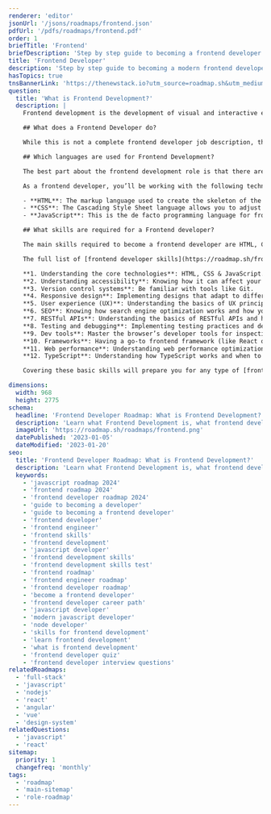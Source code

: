 ```yaml
---
renderer: 'editor'
jsonUrl: '/jsons/roadmaps/frontend.json'
pdfUrl: '/pdfs/roadmaps/frontend.pdf'
order: 1
briefTitle: 'Frontend'
briefDescription: 'Step by step guide to becoming a frontend developer in 2024'
title: 'Frontend Developer'
description: 'Step by step guide to becoming a modern frontend developer in 2024'
hasTopics: true
tnsBannerLink: 'https://thenewstack.io?utm_source=roadmap.sh&utm_medium=Referral&utm_campaign=Alert'
question:
  title: 'What is Frontend Development?'
  description: |
    Frontend development is the development of visual and interactive elements of a website that users interact with directly. It's a combination of HTML, CSS, and JavaScript, where HTML provides the structure, CSS the styling and layout, and JavaScript the dynamic behavior and interactivity.

    ## What does a Frontend Developer do?

    While this is not a complete frontend developer job description, the following can be considered as a great introduction to the role of a frontend developer: you'll be responsible for creating the user interface of a website to ensure it looks good and is easy to use, with great focus on design principles and user experience. You'll be working closely with designers, back-end developers, and project managers to make sure the final product meets the client's needs and provides the best possible experience for the end-users.

    ## Which languages are used for Frontend Development?

    The best part about the frontend development role is that there aren’t that many options to pick from when it comes to technologies (unlike with backend development).

    As a frontend developer, you’ll be working with the following technologies:

    - **HTML**: The markup language used to create the skeleton of the page. All the information you want to show on a webpage will be laid out through HTML.
    - **CSS**: The Cascading Style Sheet language allows you to adjust the way in which the HTML elements are rendered, improving the visuals of your webpage.
    - **JavaScript**: This is the de facto programming language for frontend development, and it allows you to add dynamism to your websites/web apps. There is an alternative known as TypeScript, which is a strongly typed superset of JavaScript that you can use instead. However, in that scenario, you’d have to set up a transpiler to translate your code into JavaScript before being able to run it in the browser.

    ## What skills are required for a Frontend developer?

    The main skills required to become a frontend developer are HTML, CSS, and JavaScript. The rest are also important, but without those three basic ones, you can’t apply any of the others.

    The full list of [frontend developer skills](https://roadmap.sh/frontend/developer-skills) you should look into if you’re hoping to up your game is the following:

    **1. Understanding the core technologies**: HTML, CSS & JavaScript.  
    **2. Understanding accessibility**: Knowing how it can affect your users' experience.  
    **3. Version control systems**: Be familiar with tools like Git.  
    **4. Responsive design**: Implementing designs that adapt to different devices and screen sizes.  
    **5. User experience (UX)**: Understanding the basics of UX principles.  
    **6. SEO**: Knowing how search engine optimization works and how you can leverage it in your code.  
    **7. RESTful APIs**: Understanding the basics of RESTful APIs and how to consume them.  
    **8. Testing and debugging**: Implementing testing practices and debugging effectively.  
    **9. Dev tools**: Master the browser’s developer tools for inspecting, debugging, and optimizing code.  
    **10. Frameworks**: Having a go-to frontend framework (like React or Vue) and understanding others at a high level.  
    **11. Web performance**: Understanding web performance optimizations and core web vitals.  
    **12. TypeScript**: Understanding how TypeScript works and when to use it.

    Covering these basic skills will prepare you for any type of [frontend developer interview questions](https://roadmap.sh/questions/frontend) you might encounter in the future and will enhance your current role.

dimensions:
  width: 968
  height: 2775
schema:
  headline: 'Frontend Developer Roadmap: What is Frontend Development?'
  description: 'Learn what Frontend Development is, what frontend developers do and how to become a modern frontend developer using our community-driven roadmap.'
  imageUrl: 'https://roadmap.sh/roadmaps/frontend.png'
  datePublished: '2023-01-05'
  dateModified: '2023-01-20'
seo:
  title: 'Frontend Developer Roadmap: What is Frontend Development?'
  description: 'Learn what Frontend Development is, what frontend developers do and how to become a modern frontend developer using our community-driven roadmap.'
  keywords:
    - 'javascript roadmap 2024'
    - 'frontend roadmap 2024'
    - 'frontend developer roadmap 2024'
    - 'guide to becoming a developer'
    - 'guide to becoming a frontend developer'
    - 'frontend developer'
    - 'frontend engineer'
    - 'frontend skills'
    - 'frontend development'
    - 'javascript developer'
    - 'frontend development skills'
    - 'frontend development skills test'
    - 'frontend roadmap'
    - 'frontend engineer roadmap'
    - 'frontend developer roadmap'
    - 'become a frontend developer'
    - 'frontend developer career path'
    - 'javascript developer'
    - 'modern javascript developer'
    - 'node developer'
    - 'skills for frontend development'
    - 'learn frontend development'
    - 'what is frontend development'
    - 'frontend developer quiz'
    - 'frontend developer interview questions'
relatedRoadmaps:
  - 'full-stack'
  - 'javascript'
  - 'nodejs'
  - 'react'
  - 'angular'
  - 'vue'
  - 'design-system'
relatedQuestions:
  - 'javascript'
  - 'react'
sitemap:
  priority: 1
  changefreq: 'monthly'
tags:
  - 'roadmap'
  - 'main-sitemap'
  - 'role-roadmap'
---
```

